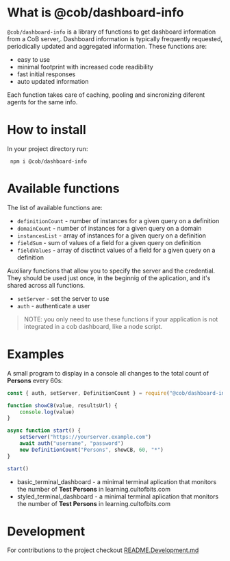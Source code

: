 # What is @cob/dashboard-info

`@cob/dashboard-info` is a library of functions to get dashboard information from a CoB server,.
Dashboard information is typically frequently requested, periodically updated and aggregated information.
These functions are:
 * easy to use
 * minimal footprint with increased code readibility 
 * fast initial responses
 * auto updated information

Each function takes care of caching, pooling and sincronizing diferent agents for the same info.

# How to install

In your project directory run:

```
 npm i @cob/dashboard-info
````

# Available functions

The list of available functions are:
* `definitionCount` - number of instances for a given query on a definition
* `domainCount` - number of instances for a given query on a domain
* `instancesList` - array of instances for a given query on a definition
* `fieldSum` - sum of values of a field for a given query on definition
* `fieldValues` - array of disctinct values of a field for a given query on a definition


Auxiliary functions that allow you to specify the server and the credential. They should be used just once, in the beginnig of the aplication, and it's shared across all functions.
* `setServer` - set the server to use
* `auth` - authenticate a user
> NOTE: you only need to use these functions if your application is not integrated in a cob dashboard, like a node script.



# Examples

A small program to display in a console all changes to the total count of **Persons** every 60s:

```javascript
const { auth, setServer, DefinitionCount } = require("@cob/dashboard-info")

function showCB(value, resultsUrl) {
    console.log(value)
}

async function start() {
    setServer("https://yourserver.example.com")
    await auth("username", "password")
    new DefinitionCount("Persons", showCB, 60, "*")
}

start()
```

 * basic_terminal_dashboard - a minimal terminal aplication that monitors the number of **Test Persons** in learning.cultofbits.com
 * styled_terminal_dashboard - a minimal terminal aplication that monitors the number of **Test Persons** in learning.cultofbits.com

# Development
For contributions to the project checkout [README.Development.md](./README.Development.md)